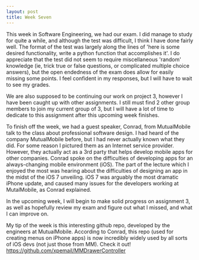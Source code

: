 ```yaml
---
layout: post
title: Week Seven 
---
```


This week in Software Engineering, we had our exam. I did manage to study for quite a while, and although the test was difficult, I think I have done fairly well. The format of the test was largely along the lines of 'here is some desired functionality, write a python function that accomplishes it'. I do appreciate that the test did not seem to require miscellaneous 'random' knowledge (ie, trick true or false questions, or complicated multiple choice answers), but the open endedness of the exam does allow for easily missing some points. I feel confident in my responses, but I will have to wait to see my grades.

We are also supposed to be continuing our work on project 3, however I have been caught up with other assignments. I still must find 2 other group members to join my current group of 3, but I will have a lot of time to dedicate to this assignment after this upcoming week finishes.

To finish off the week, we had a guest speaker, Conrad, from MutualMobile talk to the class about professional software design. I had heard of the company MutualMobile before, but I had never actually known what they did. For some reason I pictured them as an Internet service provider. However, they actually act as a 3rd party that helps develop mobile apps for other companies. Conrad spoke on the difficulties of developing apps for an always-changing mobile environment (iOS). The part of the lecture which I enjoyed the most was hearing about the difficulties of designing an app in the midst of the iOS 7 unveiling. iOS 7 was arguably the most dramatic iPhone update, and caused many issues for the developers working at MutalMobile, as Conrad explained.

In the upcoming week, I will begin to make solid progress on assignment 3, as well as hopefully review my exam and figure out what I missed, and what I can improve on.

My tip of the week is this interesting github repo, developed by the engineers at MutualMobile. According to Conrad, this repo (used for creating menus on iPhone apps) is now incredibly widely used by all sorts of iOS devs (not just those from MM). Check it out!
https://github.com/xpemail/MMDrawerController
